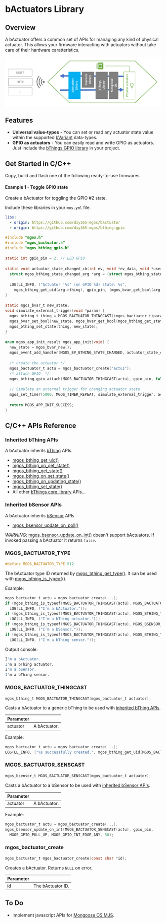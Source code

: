 # bActuators Library
## Overview
A bActuator offers a common set of APIs for managing any kind of physical actuator. This allows your firmware interacting with actuators without take care of their hardware caratteristics.

![bActuator blocks diagram](docs/bactuator_blocks_diagram.png)
## Features
- **Universal value-types** - You can set or read any actuator state value within the supported [bVariant](https://github.com/diy365-mgos/bvar) data-types.
- **GPIO as actuators** - You can easily read and write GPIO as actuators. Just include the [bThings GPIO library](https://github.com/diy365-mgos/bthing-gpio) in your project.
## Get Started in C/C++
Copy, build and flash one of the following ready-to-use firmwares.
#### Example 1 - Toggle GPIO state
Create a bActuator for toggling the GPIO #2 state.

Include these libraries in your `mos.yml` file.
```yaml
libs:
  - origin: https://github.com/diy365-mgos/bactuator
  - origin: https://github.com/diy365-mgos/bthing-gpio
```
```c
#include "mgos.h"
#include "mgos_bactuator.h"
#include "mgos_bthing_gpio.h"

static int gpio_pin = 2; // LED GPIO

static void actuator_state_changed_cb(int ev, void *ev_data, void *userdata) {
  struct mgos_bthing_state_changed_arg *arg = (struct mgos_bthing_state_changed_arg *)ev_data;

  LOG(LL_INFO, ("Actuator '%s' (on GPIO %d) state: %s",
    mgos_bthing_get_uid(arg->thing), gpio_pin, (mgos_bvar_get_bool(arg->state) ? "ON" : "OFF")));
}

static mgos_bvar_t new_state;
void simulate_external_trigger(void *param) {
  mgos_bthing_t thing = MGOS_BACTUATOR_THINGCAST((mgos_bactuator_t)param);
  mgos_bvar_set_bool(new_state, mgos_bvar_get_bool(mgos_bthing_get_state(thing)) ? false : true);
  mgos_bthing_set_state(thing, new_state);
}

enum mgos_app_init_result mgos_app_init(void) {
  new_state = mgos_bvar_new();
  mgos_event_add_handler(MGOS_EV_BTHING_STATE_CHANGED, actuator_state_changed_cb, NULL);

  /* create the actuator */
  mgos_bactuator_t actu = mgos_bactuator_create("actu1");
  /* attach GPIO  */
  mgos_bthing_gpio_attach(MGOS_BACTUATOR_THINGCAST(actu), gpio_pin, false, MGOS_BTHING_GPIO_PULL_AUTO);
  
  // Simulate an external trigger for changing actuator state
  mgos_set_timer(5000, MGOS_TIMER_REPEAT, simulate_external_trigger, actu);
  
  return MGOS_APP_INIT_SUCCESS;
}
```
## C/C++ APIs Reference
### Inherited bThing APIs
A bActuator inherits [bThing](https://github.com/diy365-mgos/bthing) APIs.
- [mgos_bthing_get_uid()](https://github.com/diy365-mgos/bthing#mgos_bthing_get_uid)
- [mgos_bthing_on_get_state()](https://github.com/diy365-mgos/bthing#mgos_bthing_on_get_state)
- [mgos_bthing_get_state()](https://github.com/diy365-mgos/bthing#mgos_bthing_get_state)
- [mgos_bthing_on_set_state()](https://github.com/diy365-mgos/bthing#mgos_bthing_on_set_state)
- [mgos_bthing_on_updating_state()](https://github.com/diy365-mgos/bthing#mgos_bthing_on_updating_state)
- [mgos_bthing_set_state()](https://github.com/diy365-mgos/bthing#mgos_bthing_set_state)
- All other [bThings core library](https://github.com/diy365-mgos/bthing) APIs...
### Inherited bSensor APIs
A bActuator inherits [bSensor](https://github.com/diy365-mgos/bsensor) APIs.
- [mgos_bsensor_update_on_poll()](https://github.com/diy365-mgos/bsensor#mgos_bsensor_update_on_poll)

*WARNING*: [mgos_bsensor_update_on_int()](https://github.com/diy365-mgos/bsensor#mgos_bsensor_update_on_int) doesn't support bActuators. If invoked passing a bActuator it returns `false`.
### MGOS_BACTUATOR_TYPE
```c
#define MGOS_BACTUATOR_TYPE 512 
```
The bActuator type ID returned by [mgos_bthing_get_type()](https://github.com/diy365-mgos/bthing#mgos_bthing_get_type). It can be used with [mgos_bthing_is_typeof()](https://github.com/diy365-mgos/bthing#mgos_bthing_is_typeof).

Example:
```c
mgos_bactuator_t actu = mgos_bactuator_create(...);
if (mgos_bthing_is_typeof(MGOS_BACTUATOR_THINGCAST(actu), MGOS_BACTUATOR_TYPE))
  LOG(LL_INFO, ("I'm a bActuator."));
if (mgos_bthing_is_typeof(MGOS_BACTUATOR_THINGCAST(actu), MGOS_BTHING_TYPE_ACTUATOR))
  LOG(LL_INFO, ("I'm a bThing actuator."));
if (mgos_bthing_is_typeof(MGOS_BACTUATOR_THINGCAST(actu), MGOS_BSENSOR_TYPE))
  LOG(LL_INFO, ("I'm a bSensor."));
if (mgos_bthing_is_typeof(MGOS_BACTUATOR_THINGCAST(actu), MGOS_BTHING_TYPE_SENSOR))
  LOG(LL_INFO, ("I'm a bThing sensor."));
```
Output console:
```bash
I'm a bActuator.
I'm a bThing actuator.
I'm a bSensor.
I'm a bThing sensor.
```
### MGOS_BACTUATOR_THINGCAST
```c
mgos_bthing_t MGOS_BACTUATOR_THINGCAST(mgos_bactuator_t actuator);
```
Casts a bActuator to a generic bThing to be used with [inherited bThing APIs](#inherited-bthing-apis).

|Parameter||
|--|--|
|actuator|A bActuator.|

Example:
```c
mgos_bactuator_t actu = mgos_bactuator_create(...);
LOG(LL_INFO, ("%s successfully created.", mgos_bthing_get_uid(MGOS_BACTUATOR_THINGCAST(actu))));
```
### MGOS_BACTUATOR_SENSCAST
```c
mgos_bsensor_t MGOS_BACTUATOR_SENSCAST(mgos_bactuator_t actuator);
```
Casts a bActuator to a bSensor to be used with [inherited bSensor APIs](#inherited-bsensor-apis).

|Parameter||
|--|--|
|actuator|A bActuator.|

Example:
```c
mgos_bactuator_t actu = mgos_bactuator_create(...);
mgos_bsensor_update_on_int(MGOS_BACTUATOR_SENSCAST(actu), gpio_pin,
  MGOS_GPIO_PULL_UP, MGOS_GPIO_INT_EDGE_ANY, 50);
```
### mgos_bactuator_create
```c
mgos_bactuator_t mgos_bactuator_create(const char *id);
```
Creates a bActuator. Returns `NULL` on error.

|Parameter||
|--|--|
|id|The bActuator ID.|
## To Do
- Implement javascript APIs for [Mongoose OS MJS](https://github.com/mongoose-os-libs/mjs).
